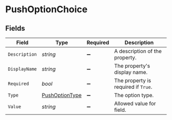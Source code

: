 # PushOptionChoice


## Fields

| Field                                                   | Type                                                    | Required                                                | Description                                             |
| ------------------------------------------------------- | ------------------------------------------------------- | ------------------------------------------------------- | ------------------------------------------------------- |
| `Description`                                           | *string*                                                | :heavy_minus_sign:                                      | A description of the property.                          |
| `DisplayName`                                           | *string*                                                | :heavy_minus_sign:                                      | The property's display name.                            |
| `Required`                                              | *bool*                                                  | :heavy_minus_sign:                                      | The property is required if `True`.                     |
| `Type`                                                  | [PushOptionType](../../Models/Shared/PushOptionType.md) | :heavy_minus_sign:                                      | The option type.                                        |
| `Value`                                                 | *string*                                                | :heavy_minus_sign:                                      | Allowed value for field.                                |